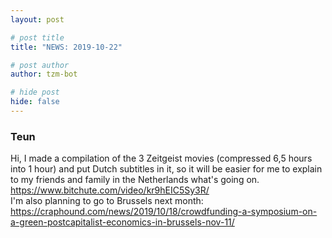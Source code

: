 ```yaml
---
layout: post

# post title
title: "NEWS: 2019-10-22"

# post author
author: tzm-bot

# hide post
hide: false
---
```


### Teun

Hi, I made a compilation of the 3 Zeitgeist movies (compressed 6,5 hours into 1 hour) and put Dutch subtitles in it, so it will be easier for me to explain to my friends and family in the Netherlands what's going on. https://www.bitchute.com/video/kr9hEIC5Sy3R/  
I'm also planning to go to Brussels next month: https://craphound.com/news/2019/10/18/crowdfunding-a-symposium-on-a-green-postcapitalist-economics-in-brussels-nov-11/  


